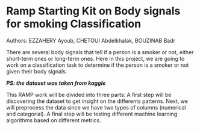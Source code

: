 # Ramp Starting Kit on Body signals for smoking Classification

Authors: EZZAHERY Ayoub, CHETOUI Abdelkhalak, BOUZINAB Badr

There are several body signals that tell if a person is a smoker or not, either short-term ones or long-term ones. Here in this project, we are going to work on a classification task to determine if the person is a smoker or not given their body signals. 

***PS: the dataset was taken from kaggle***

This RAMP work will be divided into three parts: A first step will be discovering the dataset to get insight on the differents patterns. Next, we will preprocess the data since we have two types of columns (numerical and categorial). A final step will be testing different machine learning algorithms based on different metrics.

